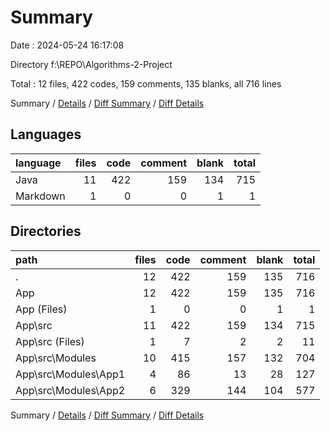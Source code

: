 # Summary

Date : 2024-05-24 16:17:08

Directory f:\\REPO\\Algorithms-2-Project

Total : 12 files,  422 codes, 159 comments, 135 blanks, all 716 lines

Summary / [Details](details.md) / [Diff Summary](diff.md) / [Diff Details](diff-details.md)

## Languages
| language | files | code | comment | blank | total |
| :--- | ---: | ---: | ---: | ---: | ---: |
| Java | 11 | 422 | 159 | 134 | 715 |
| Markdown | 1 | 0 | 0 | 1 | 1 |

## Directories
| path | files | code | comment | blank | total |
| :--- | ---: | ---: | ---: | ---: | ---: |
| . | 12 | 422 | 159 | 135 | 716 |
| App | 12 | 422 | 159 | 135 | 716 |
| App (Files) | 1 | 0 | 0 | 1 | 1 |
| App\\src | 11 | 422 | 159 | 134 | 715 |
| App\\src (Files) | 1 | 7 | 2 | 2 | 11 |
| App\\src\\Modules | 10 | 415 | 157 | 132 | 704 |
| App\\src\\Modules\\App1 | 4 | 86 | 13 | 28 | 127 |
| App\\src\\Modules\\App2 | 6 | 329 | 144 | 104 | 577 |

Summary / [Details](details.md) / [Diff Summary](diff.md) / [Diff Details](diff-details.md)